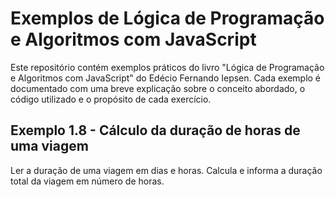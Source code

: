 # Exemplos de Lógica de Programação e Algoritmos com JavaScript

Este repositório contém exemplos práticos do livro "Lógica de Programação e Algoritmos com JavaScript" do Edécio Fernando Iepsen. Cada exemplo é documentado com uma breve explicação sobre o conceito abordado, o código utilizado e o propósito de cada exercício.

## Exemplo 1.8 - Cálculo da duração de horas de uma viagem
Ler a duração de uma viagem em dias e horas. Calcula e informa a duração total da viagem em número de horas.
